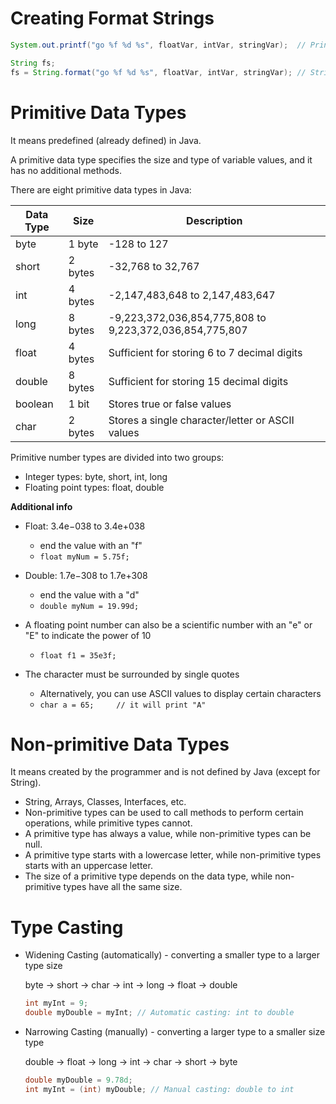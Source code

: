 # Creating Format Strings
	
```java
System.out.printf("go %f %d %s", floatVar, intVar, stringVar);	// PrintStream 

String fs;
fs = String.format("go %f %d %s", floatVar, intVar, stringVar);	// String
```


# Primitive Data Types 

It means predefined (already defined) in Java.

A primitive data type specifies the size and type of variable values, and it has no additional methods.

There are eight primitive data types in Java:

| Data Type | Size 		| Description
| ---		| ---		| ---
| byte 		| 1 byte 	| -128 to 127
| short 	| 2 bytes 	| -32,768 to 32,767
| int 		| 4 bytes 	| -2,147,483,648 to 2,147,483,647
| long 		| 8 bytes 	| -9,223,372,036,854,775,808 to 9,223,372,036,854,775,807
| float 	| 4 bytes 	| Sufficient for storing 6 to 7 decimal digits
| double 	| 8 bytes 	| Sufficient for storing 15 decimal digits
| boolean 	| 1 bit 	| Stores true or false values
| char 		| 2 bytes 	| Stores a single character/letter or ASCII values

Primitive number types are divided into two groups:
- Integer types: byte, short, int, long
- Floating point types: float, double

__Additional info__
- Float: 3.4e−038 to 3.4e+038
	+ end the value with an "f"
	+ ``float myNum = 5.75f;``

- Double: 1.7e−308 to 1.7e+308
	+ end the value with a "d"
	+ ``double myNum = 19.99d;``

- A floating point number can also be a scientific number with an "e" or "E" to indicate the power of 10
	+ `float f1 = 35e3f;`
- The character must be surrounded by single quotes
	+ Alternatively, you can use ASCII values to display certain characters
	+ `char a = 65;		// it will print "A"`

# Non-primitive Data Types

It means created by the programmer and is not defined by Java (except for String).

- String, Arrays, Classes, Interfaces, etc.
- Non-primitive types can be used to call methods to perform certain operations, while primitive types cannot.
- A primitive type has always a value, while non-primitive types can be null.
- A primitive type starts with a lowercase letter, while non-primitive types starts with an uppercase letter.
- The size of a primitive type depends on the data type, while non-primitive types have all the same size.

# Type Casting


- Widening Casting (automatically) - converting a smaller type to a larger type size

	byte -> short -> char -> int -> long -> float -> double

	```java
	int myInt = 9;
    double myDouble = myInt; // Automatic casting: int to double
	```

- Narrowing Casting (manually) - converting a larger type to a smaller size type

	double -> float -> long -> int -> char -> short -> byte
	```java
	double myDouble = 9.78d;
    int myInt = (int) myDouble; // Manual casting: double to int
	```